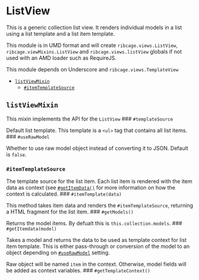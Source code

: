# <a name="listview">ListView</a>

This is a generic collection list view. It renders individual models in a list
using a list template and a list item template.

This module is in UMD format and will create `ribcage.views.ListView`,
`ribcage.viewMixins.ListView` and `ribcage.views.listView` globals if not used
with an AMD loader such as RequireJS.

This module depends on Underscore and `ribcage.views.TemplateView`

 + [`listViewMixin`](#listviewmixin)
   - [`#itemTemplateSource`](#itemtemplatesource)


## <a name="listviewmixin">`listViewMixin`</a>

This mixin implements the API for the `ListView` ### `#templateSource`

Default list template. This template is a `<ul>` tag that contains all list
items. ### `#useRawModel`

Whether to use raw model object instead of converting it to JSON. Default is
`false`.

### <a name="itemtemplatesource">`#itemTemplateSource`</a>

The template source for the list item. Each list item is rendered with the item
data as context (see [`#getItemData()`](#getitemdata-model) for more
information on how the context is calculated. ### `#itemTemplate(data)`

This method takes item data and renders the `#itemTemplateSource`, returning a
HTML fragment for the list item. ### `#getModels()`

Returns the model items. By defualt this is `this.collection.models`. ###
`#getItemdata(model)`

Takes a model and returns the data to be used as template context for list item
template. This is either pass-through or conversion of the model to an object
depending on [`#useRawModel`](#userawmodel) setting.

Raw object will be named `item` in the context. Otherwise, model fields will be
added as context variables. ### `#getTemplateContext()`